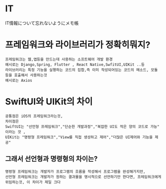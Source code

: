 # IT
IT情報について忘れないようにメモ帳

# 프레임워크와 라이브러리가 정확히뭐지? 

```
프레임워크는 웹,앱등을 만드는데 사용하는 소프트웨어 개발 환경
예시로는 Django,Spring, Flutter , React Native,SwfitUI,UIKit ..등
라이브러리는 특정 기능을 실행하는 코드의 집합,즉 이미 작성되어있는 코드의 메소드, 모듈 등을 호출해서 사용하는것
예시로는 Axios
```


# SwiftUI와 UIKit의 차이

```
공통점은 iOS의 프레임워크라는것,
차이점은
SwiftUI는 "선언형 프레임워크","단순한 개발과정","복잡한 UI도 적은 양의 코드로 가능" 이라는 것 ,
UIKit는 "명령형 프레임워크","View를 직접 생성하고 제어","더많은 UI제어와 기능을 제공"
```

## 그래서 선언형과 명령형의 차이는? 
```
명령형 프레임워크는 개발자가 프로그램의 흐름을 작성해서 프로그램을 완성해가지만,
선언형 프레임워크는 개발자가 원하는 결과물을 명시적으로 선언하기만 한다면, 프레임워크에게 위임하는것, 이 차이가 제일 크다
```
